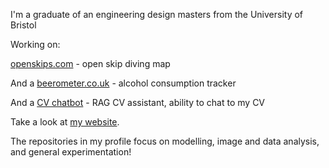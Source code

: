 
I'm a graduate of an engineering design masters from the University of Bristol

Working on:

[openskips.com](https://openskips.com) - open skip diving map

And a [beerometer.co.uk](https://beerometer.co.uk/) - alcohol consumption tracker

And a [CV chatbot](https://rag-cv-assistant.web.app/) - RAG CV assistant, ability to chat to my CV

Take a look at [my website](https://pilipb.github.io).

The repositories in my profile focus on modelling, image and data analysis, and general experimentation!



<!--
**pilipb/pilipb** is a ✨ _special_ ✨ repository because its `README.md` (this file) appears on your GitHub profile.

Here are some ideas to get you started:

- 🔭 I’m currently working on ...
- 🌱 I’m currently learning ...
- 👯 I’m looking to collaborate on ...
- 🤔 I’m looking for help with ...
- 💬 Ask me about ...
- 📫 How to reach me: ...
- 😄 Pronouns: ...
- ⚡ Fun fact: ...
-->

